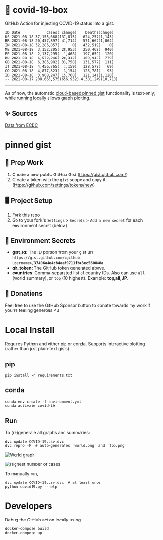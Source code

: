 # 🏥 covid-19-box

GitHub Action for injecting COVID-19 status into a gist.

```
ID Date            Cases( change)    Deaths(chnge)
US 2021-08-18 37,155,668(137,815)   624,257(1,145)
BR 2021-08-18 20,457,897( 41,714)   571,662(1,064)
IN 2021-08-18 32,285,857(      0)   432,519(    0)
ME 2021-08-18  3,152,205( 28,953)   250,469(  940)
PE 2021-08-18  2,137,295(  1,468)   197,659(  120)
RU 2021-08-18  6,572,246( 20,312)   169,948(  779)
GB 2021-08-18  6,385,982( 33,758)   131,577(  111)
IT 2021-08-18  4,456,765(  7,159)   128,579(   69)
CO 2021-08-18  4,877,323(  3,154)   123,781(   93)
ID 2021-08-18  3,908,247( 15,768)   121,141(1,128)
-- 2021-08-17 208,665,575(656,952) 4,381,249(10,710)
```

---

As of now, the automatic [cloud-based pinned gist](#pinned-gist) functionality is text-only;
while [running locally](#local-install) allows graph plotting.

## ✨ Sources

[Data from ECDC](https://www.ecdc.europa.eu/en/publications-data/download-todays-data-geographic-distribution-covid-19-cases-worldwide)

# pinned gist

## 🎒 Prep Work
1. Create a new public GitHub Gist (https://gist.github.com/)
1. Create a token with the `gist` scope and copy it. (https://github.com/settings/tokens/new)

## 🖥 Project Setup
1. Fork this repo
1. Go to your fork's `Settings` > `Secrets` > `Add a new secret` for each environment secret (below)

## 🤫 Environment Secrets
- **gist_id:** The ID portion from your gist url `https://gist.github.com/<github username>/`**`37496a4e4c84aed9711fbe3ec560888a`**.
- **gh_token:** The GitHub token generated above.
- **countries:** Comma-separated list of country IDs. Also can use `all` (world summary), or `top` (10 highest). Example: **top,all,JP**.

## 💸 Donations

Feel free to use the GitHub Sponsor button to donate towards my work if you're feeling generous <3

# Local Install

Requires Python and either pip or conda. Supports interactive plotting (rather than just plain-text gists).

## pip

```
pip install -r requirements.txt
```

## conda

```
conda env create -f environment.yml
conda activate covid-19
```

## Run

To (re)generate all graphs and summaries:

```
dvc update COVID-19.csv.dvc
dvc repro -P  # auto-generates `world.png` and `top.png`
```

![World graph](world.png)

![Highest number of cases](top.png)

To manually run,

```
dvc update COVID-19.csv.dvc  # at least once
python covid19.py --help
```

# Developers

Debug the GitHub action locally using:

```
docker-compose build
docker-compose up
```
